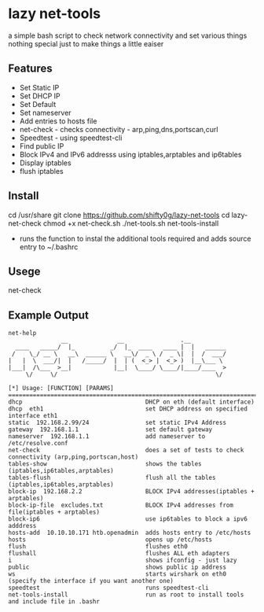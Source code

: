 lazy net-tools
=========================
a simple bash script to check network connectivity and set various things 
nothing special just to make things a little eaiser 

Features
--------------
* Set Static IP
* Set DHCP IP
* Set Default
* Set nameserver 
* Add entries to hosts file 
* net-check - checks connectivity - arp,ping,dns,portscan,curl
* Speedtest - using speedtest-cli
* Find public IP
* Block IPv4 and IPv6 addresss using iptables,arptables and ip6tables
* Display iptables
* flush iptables


Install
-----------
cd /usr/share
git clone https://github.com/shifty0g/lazy-net-tools
cd lazy-net-check
chmod +x net-check.sh
./net-tools.sh net-tools-install
* runs the function to instal the additional tools required and adds source entry to ~/.bashrc

Usege
---------
net-check

Example Output
-------------
```console
net-help 
               __              __                .__           
  ____   _____/  |_          _/  |_  ____   ____ |  |   ______                                                                                                                                                                             
 /    \_/ __ \   __\  ______ \   __\/  _ \ /  _ \|  |  /  ___/                                                                                                                                                                             
|   |  \  ___/|  |   /_____/  |  | (  <_> |  <_> )  |__\___ \                                                                                                                                                                              
|___|  /\___  >__|            |__|  \____/ \____/|____/____  >                                                                                                                                                                             
     \/     \/                                             \/                                                                                                                                                                              
                                                                                                                                                                                                                                           
[*] Usage: [FUNCTION] [PARAMS]                                                                                                                                                                                                             
========================================================================================
dhcp                                   DHCP on eth (default interface)
dhcp  eth1                             set DHCP address on specified interface eth1
static  192.168.2.99/24                set static IPv4 Address
gateway  192.168.1.1                   set default gateway
nameserver  192.168.1.1                add nameserver to /etc/resolve.conf
net-check                              does a set of tests to check connectivity (arp,ping,portscan,host)
tables-show                            shows the tables (iptables,ip6tables,arptables)
tables-flush                           flush all the tables (iptables,ip6tables,arptables)
block-ip  192.168.2.2                  BLOCK IPv4 addresses(iptables + arptables)
block-ip-file  excludes.txt            BLOCK IPv4 addresses from file(iptables + arptables)
block-ip6                              use ip6tables to block a ipv6 adddress 
hosts-add  10.10.10.171 htb.openadmin  adds hosts entry to /etc/hosts
hosts                                  opens up /etc/hosts
flush                                  flushes eth0 
flushall                               flushes ALL eth adapters
i                                      shows ifconfig - just lazy
public                                 shows public ip address
ws                                     starts wirshark on eth0 (specify the interface if you want another one)
speedtest                              runs speedtest-cli
net-tools-install                      run as root to install tools and include file in .bashr
```
